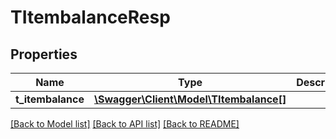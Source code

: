 # TItembalanceResp

## Properties
Name | Type | Description | Notes
------------ | ------------- | ------------- | -------------
**t_itembalance** | [**\Swagger\Client\Model\TItembalance[]**](TItembalance.md) |  | [optional] 

[[Back to Model list]](../README.md#documentation-for-models) [[Back to API list]](../README.md#documentation-for-api-endpoints) [[Back to README]](../README.md)


